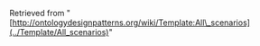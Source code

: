Retrieved from "[http://ontologydesignpatterns.org/wiki/Template:All\_scenarios](../Template/All_scenarios)"